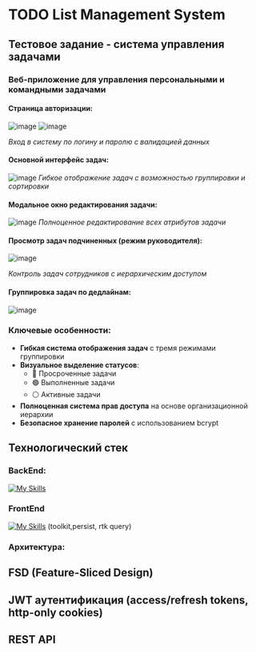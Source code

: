 # TODO List Management System  

## Тестовое задание - система управления задачами  

### Веб-приложение для управления персональными и командными задачами  

#### Страница авторизации:  
![image](https://github.com/user-attachments/assets/21106bb0-0711-4b74-b7f2-54c215ef0201)
![image](https://github.com/user-attachments/assets/f8f92267-e858-4332-8a7b-9cc9a5a228f0)

*Вход в систему по логину и паролю с валидацией данных*  

#### Основной интерфейс задач:  
![image](https://github.com/user-attachments/assets/c8a1567c-7632-4296-a9bb-14cab2db2585)
*Гибкое отображение задач с возможностью группировки и сортировки*  

#### Модальное окно редактирования задачи:  
![image](https://github.com/user-attachments/assets/40d266ed-6339-4f05-807a-90f643be0839)
*Полноценное редактирование всех атрибутов задачи*  

#### Просмотр задач подчиненных (режим руководителя):  
![image](https://github.com/user-attachments/assets/50039973-532e-4650-8ef5-0a64cdd9fe40)
 
*Контроль задач сотрудников с иерархическим доступом*  

#### Группировка задач по дедлайнам:  
![image](https://github.com/user-attachments/assets/3faa6049-5d3b-41b8-9b14-3fbe0287a875)

### Ключевые особенности:  
- **Гибкая система отображения задач** с тремя режимами группировки  
- **Визуальное выделение статусов**:  
  - 🔴 Просроченные задачи  
  - 🟢 Выполненные задачи  
  - ⚪ Активные задачи  
- **Полноценная система прав доступа** на основе организационной иерархии  
- **Безопасное хранение паролей** с использованием bcrypt  

## Технологический стек  

### BackEnd:
[![My Skills](https://skillicons.dev/icons?i=nodejs,express,postgresql,prisma)](https://skillicons.dev)
### FrontEnd
[![My Skills](https://skillicons.dev/icons?i=nextjs,react,redux)](https://skillicons.dev) (toolkit,persist, rtk query)

### Архитектура:
## FSD (Feature-Sliced Design)
## JWT аутентификация (access/refresh tokens, http-only cookies)
## REST API

